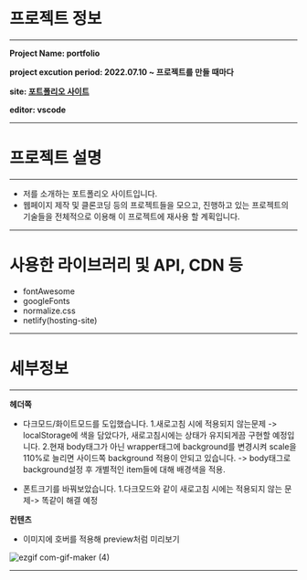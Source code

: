 
# 프로젝트 정보
---

**Project Name: portfolio**

**project excution period: 2022.07.10 ~ 프로젝트를 만들 때마다**

**site: <a href="https://kipsportfoliosite.netlify.app/">포트폴리오 사이트</a>**

**editor: vscode**

---

# 프로젝트 설명
---
- 저를 소개하는 포트폴리오 사이트입니다.
- 웹페이지 제작 및 클론코딩 등의 프로젝트들을 모으고, 진행하고 있는 프로젝트의 기술들을 전체적으로 이용해 이 프로젝트에 재사용 할 계획입니다.
---
# 사용한 라이브러리 및 API, CDN 등
- fontAwesome
- googleFonts
- normalize.css
- netlify(hosting-site)
---
# 세부정보
---

**헤더쪽**

- 다크모드/화이트모드를 도입했습니다.
1.새로고침 시에 적용되지 않는문제 -> localStorage에 색을 담았다가, 새로고침시에는 상태가 유지되게끔 구현할 예정입니다.
2.현재 body태그가 아닌 wrapper태그에 background를 변경시켜 scale을 110%로 늘리면 사이드쪽 background 적용이 안되고 있습니다.
-> body태그로 background설정 후 개별적인 item들에 대해 배경색을 적용.

- 폰트크기를 바꿔보았습니다.
1.다크모드와 같이 새로고침 시에는 적용되지 않는 문제-> 똑같이 해결 예정

**컨텐츠**

- 이미지에 호버를 적용해 preview처럼 미리보기


![ezgif com-gif-maker (4)](https://user-images.githubusercontent.com/93189402/181909844-4475e1d8-a8a4-47ed-8a60-41ebf8d02589.gif)

---


